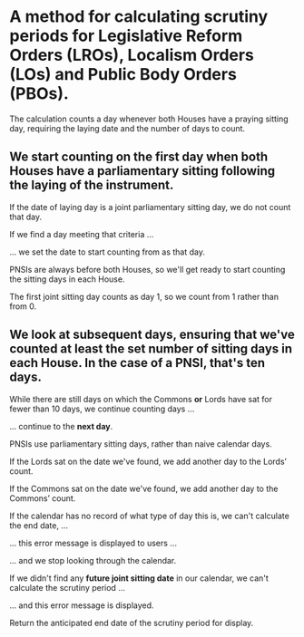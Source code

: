 # A method for calculating scrutiny periods for Legislative Reform Orders (LROs), Localism Orders (LOs) and Public Body Orders (PBOs).

The calculation counts a day whenever both Houses have a praying sitting day, requiring the laying date and the number of days to count.

## We start counting on the **first day when both Houses have a parliamentary sitting following the laying of the instrument**.

If the date of laying day is a joint parliamentary sitting day, we do not count that day.

If we find a day meeting that criteria ...

... we set the date to start counting from as that day.

PNSIs are always before both Houses, so we'll get ready to start counting the sitting days in each House.

The first joint sitting day counts as day 1, so we count from 1 rather than from 0.

## We look at subsequent days, ensuring that we've counted at least the set number of sitting days in each House. In the case of a PNSI, that's ten days.

While there are still days on which the Commons **or** Lords have sat for fewer than 10 days, we continue counting days ...

... continue to the **next day**.

PNSIs use parliamentary sitting days, rather than naive calendar days.

If the Lords sat on the date we've found, we add another day to the Lords’ count.

If the Commons sat on the date we've found, we add another day to the Commons’ count.

If the calendar has no record of what type of day this is, we can't calculate the end date, ...

... this error message is displayed to users ...

... and we stop looking through the calendar.

If we didn't find any **future joint sitting date** in our calendar, we can't calculate the scrutiny period ...

... and this error message is displayed.

Return the anticipated end date of the scrutiny period for display.


